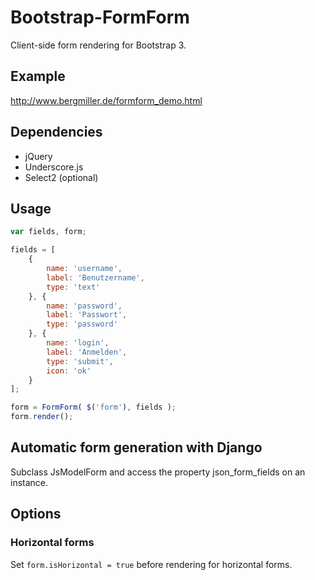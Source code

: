 # Bootstrap-FormForm

Client-side form rendering for Bootstrap 3.

## Example

http://www.bergmiller.de/formform_demo.html

## Dependencies

- jQuery
- Underscore.js
- Select2 (optional)

## Usage

```javascript
var fields, form;

fields = [
	{
		name: 'username',
		label: 'Benutzername',
		type: 'text'
	}, {
		name: 'password',
		label: 'Passwort',
		type: 'password'
	}, {
		name: 'login',
		label: 'Anmelden',
		type: 'submit',
		icon: 'ok'
	}
];

form = FormForm( $('form'), fields );
form.render();
```

## Automatic form generation with Django

Subclass JsModelForm and access the property json_form_fields on an instance.

## Options

### Horizontal forms

Set `form.isHorizontal = true` before rendering for horizontal forms.
